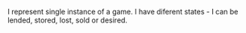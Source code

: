 I represent single instance of a game.
I have diferent states - I can be lended, stored, lost, sold or desired.
